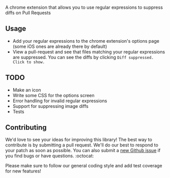 A chrome extension that allows you to use regular expressions to suppress diffs on Pull Requests

## Usage

* Add your regular expressions to the chrome extension's options page (some iOS ones are already there by default)
* View a pull-request and see that files matching your regular expressions are suppressed. You can see the diffs by clicking `Diff suppressed. Click to show.`

## TODO

* Make an icon
* Write some CSS for the options screen
* Error handling for invalid regular expressions
* Support for suppressing image diffs
* Tests

## Contributing

We'd love to see your ideas for improving this library! The best way to contribute is by submitting a pull request. We'll do our best to respond to your patch as soon as possible. You can also submit a [new Github issue](https://github.com/venmo/synx/issues/new) if you find bugs or have questions. :octocat:

Please make sure to follow our general coding style and add test coverage for new features!